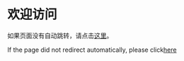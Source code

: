 # 欢迎访问

<script>
  // 获取用户浏览器语言
  const lang = navigator. language || navigator. userLanguage;
  const base = window.location.pathname.split ('/')[1]; // 获取仓库名
  
  const supportedLanguages = {
     "zh-CN": `/${base}/zh/`,
     "zh-TW": `/${base}/zh/`,
     "en": `/${base}/en/`
  };
  
  // 默认跳转中文
  let redirectUrl = "/${base}/zh/";

  // 如果浏览器语言在支持列表中，则跳转对应语言
  for (const key in supportedLanguages) {
    if (lang.startsWith (key)) {
      redirectUrl = supportedLanguages[key];
      break;
    }
  }

  // 执行跳转
  window. location. href = redirectUrl;
</script>

如果页面没有自动跳转，请点击[这里](/zh/)。

If the page did not redirect automatically, please click[here](/en/)